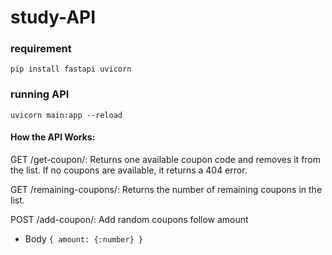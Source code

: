 # study-API
### requirement 
`pip install fastapi uvicorn`

### running API 
`uvicorn main:app --reload`

#### How the API Works:
GET /get-coupon/: Returns one available coupon code and removes it from the list. If no coupons are available, it returns a 404 error.

GET /remaining-coupons/: Returns the number of remaining coupons in the list.

POST /add-coupon/:  Add random coupons follow amount
- Body `{ amount: {:number} }`